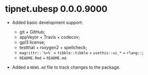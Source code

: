 # tipnet.ubesp 0.0.0.9000
* Added basic development support:
  - git + GitHub;
  - appVeyor + Travis + codecov;
  - gpl3 license;
  - testthat + roxygen2 + spellcheck;
  - `` magrittr::`%>%` `` + `tibble::tibble` + `usethis::ui_*` + 
    `rlang::`;
  - `README.Rmd` + `README.md`.

* Added a `NEWS.md` file to track changes to the package.
